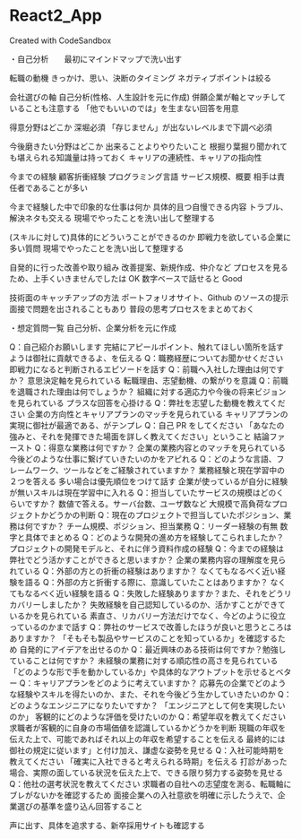# React2_App

Created with CodeSandbox

・自己分析　　最初にマインドマップで洗い出す

転職の動機
きっかけ、思い、決断のタイミング
ネガティブポイントは絞る

会社選びの軸 自己分析(性格、人生設計を元に作成)
併願企業が軸とマッチしていることも注意する
「他でもいいのでは」を生まない回答を用意

得意分野はどこか
深堀必須
「存じません」が出ないレベルまで下調べ必須

今後磨きたい分野はどこか
出来ることよりやりたいこと
根掘り葉掘り聞かれても堪えられる知識量は持っておく
キャリアの連続性、キャリアの指向性

今までの経験
顧客折衝経験
プログラミング言語
サービス規模、概要
相手は責任者であることが多い

今まで経験した中で印象的な仕事は何か
具体的且つ自慢できる内容
トラブル、解決ネタも交える
現場でやったことを洗い出して整理する

(スキルに対して)具体的にどういうことができるのか
即戦力を欲している企業に多い質問
現場でやったことを洗い出して整理する

自発的に行った改善や取り組み
改善提案、新規作成、仲介など
プロセスを見るため、上手くいきませんでしたは OK
数字ベースで話せると Good

技術面のキャッチアップの方法
ポートフォリオサイト、Github のソースの提示
面接で問題を出されることもあり
普段の思考プロセスをまとめておく

・想定質問一覧 自己分析、企業分析を元に作成

Q：自己紹介お願いします
完結にアピールポイント、触れてほしい箇所を話す
ようは御社に貢献できるよ、を伝える
Q：職務経歴についてお聞かせください
即戦力になると判断されるエピソードを話す
Q：前職へ入社した理由は何ですか？
意思決定軸を見られている
転職理由、志望動機、の繋がりを意識
Q：前職を退職された理由は何でしょうか？
組織に対する適応力や今後の将来ビジョンを見られている
プラスな回答を心掛ける
Q：弊社を志望した動機を教えてください
企業の方向性とキャリアプランのマッチを見られている
キャリアプランの実現に御社が最適である、がテンプレ
Q：自己 PR をしてください
「あなたの強みと、それを発揮できた場面を詳しく教えてください」ということ
結論ファースト
Q：得意な業務は何ですか？
企業の業務内容とのマッチを見られている
今後どのような仕事に繋げていきたいのかをアピれる
Q：どのような言語、フレームワーク、ツールなどをご経験されていますか？
業務経験と現在学習中の２つを答える
多い場合は優先順位をつけて話す
企業が使っているが自分に経験が無いスキルは現在学習中に入れる
Q：担当していたサービスの規模はどのくらいですか？
数値で答える。サーバ台数、ユーザ数など
大規模で高負荷なプロジェクトかどうかの判断
Q：現在のプロジェクトで担当していたポジション、業務は何ですか？
チーム規模、ポジション、担当業務
Q：リーダー経験の有無
数字と具体でまとめる
Q：どのような開発の進め方を経験してこられましたか？
プロジェクトの開発モデルと、それに伴う資料作成の経験
Q：今までの経験は弊社でどう活かすことができると思いますか？
企業の業務内容の理解度を見られている
Q：外部の方との折衝の経験はありますか？
なくてもなるべく近い経験を語る
Q：外部の方と折衝する際に、意識していたことはありますか？
なくてもなるべく近い経験を語る
Q：失敗した経験ありますか？また、それをどうリカバリーしましたか？
失敗経験を自己認知しているのか、活かすことができているかを見られている
素直さ、リカバリー方法だけでなく、今どのように役立っているのかまで話す
Q：弊社のサービスで改善したほうが良いと思うところはありますか？
「そもそも製品やサービスのことを知っているか」を確認するため
自発的にアイデアを出せるのか
Q：最近興味のある技術は何ですか？勉強していることは何ですか？
未経験の業務に対する順応性の高さを見られている
「どのような形で手を動かしているか」や具体的なアウトプットを示せるとベター
Q：キャリアプランをどのように考えていますか？
応募先の企業でどのような経験やスキルを得たいのか、また、それを今後どう生かしていきたいのか
Q：どのようなエンジニアになりたいですか？
「エンジニアとして何を実現したいのか」
客観的にどのような評価を受けたいのか
Q：希望年収を教えてください
求職者が客観的に自身の市場価値を認識しているかどうかを判断
現職の年収を伝えた上で、可能であればそれ以上の年収を希望することを伝える
最終的には御社の規定に従います」と付け加え、謙虚な姿勢を見せる
Q：入社可能時期を教えてください
「確実に入社できると考えられる時期」を伝える
打診があった場合、実際の面している状況を伝えた上で、できる限り努力する姿勢を見せる
Q：他社の選考状況を教えてください
求職者の自社への志望度を測る、転職軸にブレがないかを確認するため
面接企業への入社意欲を明確に示したうえで、企業選びの基準を盛り込ん回答すること

声に出す、具体を追求する、新卒採用サイトも確認する
